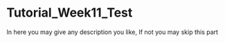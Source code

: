 # Tutorial_Week11_Test
In here you may give any description you like, If not you may skip this part
